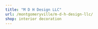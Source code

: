 ```yaml
---
title: "M D H Design LLC"
url: /montgomeryville/m-d-h-design-llc/
shop: interior decoration
---
```

